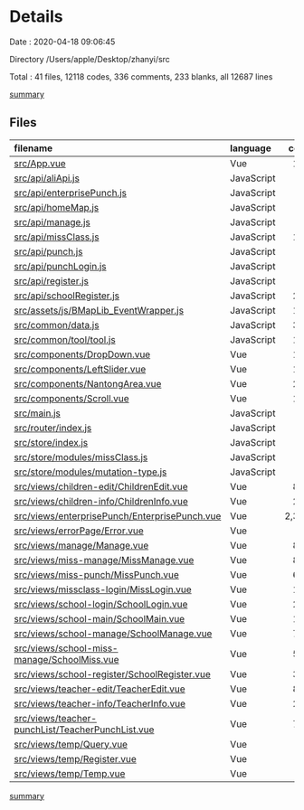 # Details

Date : 2020-04-18 09:06:45

Directory /Users/apple/Desktop/zhanyi/src

Total : 41 files,  12118 codes, 336 comments, 233 blanks, all 12687 lines

[summary](results.md)

## Files
| filename | language | code | comment | blank | total |
| :--- | :--- | ---: | ---: | ---: | ---: |
| [src/App.vue](/src/App.vue) | Vue | 115 | 7 | 7 | 129 |
| [src/api/aliApi.js](/src/api/aliApi.js) | JavaScript | 28 | 5 | 1 | 34 |
| [src/api/enterprisePunch.js](/src/api/enterprisePunch.js) | JavaScript | 70 | 9 | 9 | 88 |
| [src/api/homeMap.js](/src/api/homeMap.js) | JavaScript | 63 | 6 | 4 | 73 |
| [src/api/manage.js](/src/api/manage.js) | JavaScript | 96 | 9 | 10 | 115 |
| [src/api/missClass.js](/src/api/missClass.js) | JavaScript | 126 | 9 | 9 | 144 |
| [src/api/punch.js](/src/api/punch.js) | JavaScript | 39 | 4 | 2 | 45 |
| [src/api/punchLogin.js](/src/api/punchLogin.js) | JavaScript | 24 | 3 | 2 | 29 |
| [src/api/register.js](/src/api/register.js) | JavaScript | 93 | 9 | 8 | 110 |
| [src/api/schoolRegister.js](/src/api/schoolRegister.js) | JavaScript | 205 | 17 | 17 | 239 |
| [src/assets/js/BMapLib_EventWrapper.js](/src/assets/js/BMapLib_EventWrapper.js) | JavaScript | 116 | 16 | 10 | 142 |
| [src/common/data.js](/src/common/data.js) | JavaScript | 351 | 0 | 1 | 352 |
| [src/common/tool/tool.js](/src/common/tool/tool.js) | JavaScript | 183 | 37 | 23 | 243 |
| [src/components/DropDown.vue](/src/components/DropDown.vue) | Vue | 139 | 3 | 6 | 148 |
| [src/components/LeftSlider.vue](/src/components/LeftSlider.vue) | Vue | 149 | 14 | 5 | 168 |
| [src/components/NantongArea.vue](/src/components/NantongArea.vue) | Vue | 298 | 2 | 1 | 301 |
| [src/components/Scroll.vue](/src/components/Scroll.vue) | Vue | 109 | 13 | 5 | 127 |
| [src/main.js](/src/main.js) | JavaScript | 18 | 0 | 2 | 20 |
| [src/router/index.js](/src/router/index.js) | JavaScript | 99 | 1 | 4 | 104 |
| [src/store/index.js](/src/store/index.js) | JavaScript | 11 | 0 | 2 | 13 |
| [src/store/modules/missClass.js](/src/store/modules/missClass.js) | JavaScript | 34 | 0 | 4 | 38 |
| [src/store/modules/mutation-type.js](/src/store/modules/mutation-type.js) | JavaScript | 2 | 0 | 1 | 3 |
| [src/views/children-edit/ChildrenEdit.vue](/src/views/children-edit/ChildrenEdit.vue) | Vue | 814 | 11 | 12 | 837 |
| [src/views/children-info/ChildrenInfo.vue](/src/views/children-info/ChildrenInfo.vue) | Vue | 239 | 4 | 1 | 244 |
| [src/views/enterprisePunch/EnterprisePunch.vue](/src/views/enterprisePunch/EnterprisePunch.vue) | Vue | 2,315 | 54 | 45 | 2,414 |
| [src/views/errorPage/Error.vue](/src/views/errorPage/Error.vue) | Vue | 34 | 0 | 1 | 35 |
| [src/views/manage/Manage.vue](/src/views/manage/Manage.vue) | Vue | 847 | 4 | 3 | 854 |
| [src/views/miss-manage/MissManage.vue](/src/views/miss-manage/MissManage.vue) | Vue | 829 | 11 | 2 | 842 |
| [src/views/miss-punch/MissPunch.vue](/src/views/miss-punch/MissPunch.vue) | Vue | 614 | 12 | 3 | 629 |
| [src/views/missclass-login/MissLogin.vue](/src/views/missclass-login/MissLogin.vue) | Vue | 199 | 10 | 1 | 210 |
| [src/views/school-login/SchoolLogin.vue](/src/views/school-login/SchoolLogin.vue) | Vue | 230 | 0 | 1 | 231 |
| [src/views/school-main/SchoolMain.vue](/src/views/school-main/SchoolMain.vue) | Vue | 144 | 2 | 1 | 147 |
| [src/views/school-manage/SchoolManage.vue](/src/views/school-manage/SchoolManage.vue) | Vue | 732 | 13 | 3 | 748 |
| [src/views/school-miss-manage/SchoolMiss.vue](/src/views/school-miss-manage/SchoolMiss.vue) | Vue | 524 | 5 | 1 | 530 |
| [src/views/school-register/SchoolRegister.vue](/src/views/school-register/SchoolRegister.vue) | Vue | 354 | 7 | 1 | 362 |
| [src/views/teacher-edit/TeacherEdit.vue](/src/views/teacher-edit/TeacherEdit.vue) | Vue | 814 | 11 | 12 | 837 |
| [src/views/teacher-info/TeacherInfo.vue](/src/views/teacher-info/TeacherInfo.vue) | Vue | 222 | 4 | 1 | 227 |
| [src/views/teacher-punchList/TeacherPunchList.vue](/src/views/teacher-punchList/TeacherPunchList.vue) | Vue | 780 | 13 | 3 | 796 |
| [src/views/temp/Query.vue](/src/views/temp/Query.vue) | Vue | 21 | 2 | 3 | 26 |
| [src/views/temp/Register.vue](/src/views/temp/Register.vue) | Vue | 18 | 8 | 3 | 29 |
| [src/views/temp/Temp.vue](/src/views/temp/Temp.vue) | Vue | 20 | 1 | 3 | 24 |

[summary](results.md)